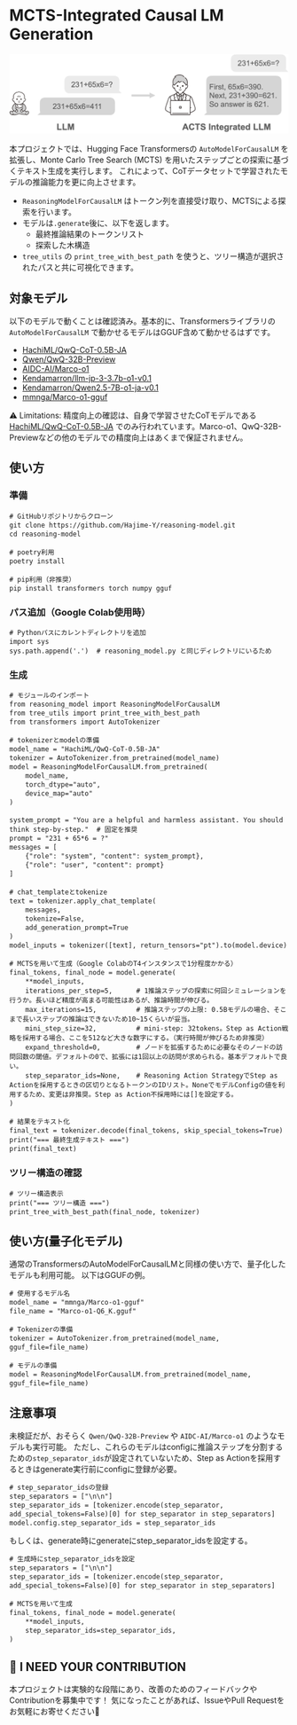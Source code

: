 # MCTS-Integrated Causal LM Generation

<p align="center">
  <img src="assets/top_image.png" alt="Top Image">
</p>

本プロジェクトでは、Hugging Face Transformersの `AutoModelForCausalLM` を拡張し、Monte Carlo Tree Search (MCTS) を用いたステップごとの探索に基づくテキスト生成を実行します。 これによって、CoTデータセットで学習されたモデルの推論能力を更に向上させます。 
 - `ReasoningModelForCausalLM` はトークン列を直接受け取り、MCTSによる探索を行います。
 - モデルは`.generate`後に、以下を返します。
    - 最終推論結果のトークンリスト
    - 探索した木構造
 - `tree_utils` の `print_tree_with_best_path` を使うと、ツリー構造が選択されたパスと共に可視化できます。

## 対象モデル
以下のモデルで動くことは確認済み。基本的に、Transformersライブラリの `AutoModelForCausalLM` で動かせるモデルはGGUF含めて動かせるはずです。
 - [HachiML/QwQ-CoT-0.5B-JA](https://huggingface.co/HachiML/QwQ-CoT-0.5B-JA)
 - [Qwen/QwQ-32B-Preview](https://huggingface.co/Qwen/QwQ-32B-Preview)
 - [AIDC-AI/Marco-o1](https://huggingface.co/AIDC-AI/Marco-o1)
 - [Kendamarron/llm-jp-3-3.7b-o1-v0.1](https://huggingface.co/Kendamarron/llm-jp-3-3.7b-o1-v0.1)
 - [Kendamarron/Qwen2.5-7B-o1-ja-v0.1](https://huggingface.co/Kendamarron/Qwen2.5-7B-o1-ja-v0.1)
 - [mmnga/Marco-o1-gguf](https://huggingface.co/mmnga/Marco-o1-gguf)

⚠️ Limitations: 精度向上の確認は、自身で学習させたCoTモデルである [HachiML/QwQ-CoT-0.5B-JA](https://huggingface.co/HachiML/QwQ-CoT-0.5B-JA) でのみ行われています。Marco-o1、QwQ-32B-Previewなどの他のモデルでの精度向上はあくまで保証されません。

## 使い方
### 準備
```
# GitHubリポジトリからクローン
git clone https://github.com/Hajime-Y/reasoning-model.git
cd reasoning-model

# poetry利用
poetry install

# pip利用（非推奨）
pip install transformers torch numpy gguf
```

### パス追加（Google Colab使用時）
```
# Pythonパスにカレントディレクトリを追加
import sys
sys.path.append('.')  # reasoning_model.py と同じディレクトリにいるため
```

### 生成
```
# モジュールのインポート
from reasoning_model import ReasoningModelForCausalLM
from tree_utils import print_tree_with_best_path
from transformers import AutoTokenizer

# tokenizerとmodelの準備
model_name = "HachiML/QwQ-CoT-0.5B-JA"
tokenizer = AutoTokenizer.from_pretrained(model_name)
model = ReasoningModelForCausalLM.from_pretrained(
    model_name,
    torch_dtype="auto",
    device_map="auto"
)

system_prompt = "You are a helpful and harmless assistant. You should think step-by-step."  # 固定を推奨
prompt = "231 + 65*6 = ?"
messages = [
    {"role": "system", "content": system_prompt},
    {"role": "user", "content": prompt}
]

# chat_templateとtokenize
text = tokenizer.apply_chat_template(
    messages,
    tokenize=False,
    add_generation_prompt=True
)
model_inputs = tokenizer([text], return_tensors="pt").to(model.device)

# MCTSを用いて生成（Google ColabのT4インスタンスで1分程度かかる）
final_tokens, final_node = model.generate(
    **model_inputs,
    iterations_per_step=5,      # 1推論ステップの探索に何回シミュレーションを行うか。長いほど精度が高まる可能性はあるが、推論時間が伸びる。
    max_iterations=15,          # 推論ステップの上限: 0.5Bモデルの場合、そこまで長いステップの推論はできないため10~15くらいが妥当。
    mini_step_size=32,          # mini-step: 32tokens。Step as Action戦略を採用する場合、ここを512など大きな数字にする。（実行時間が伸びるため非推奨）
    expand_threshold=0,         # ノードを拡張するために必要なそのノードの訪問回数の閾値。デフォルトの0で、拡張には1回以上の訪問が求められる。基本デフォルトで良い。
    step_separator_ids=None,    # Reasoning Action StrategyでStep as Actionを採用するときの区切りとなるトークンのIDリスト。NoneでモデルConfigの値を利用するため、変更は非推奨。Step as Action不採用時には[]を設定する。
)

# 結果をテキスト化
final_text = tokenizer.decode(final_tokens, skip_special_tokens=True)
print("=== 最終生成テキスト ===")
print(final_text)
```

### ツリー構造の確認
```
# ツリー構造表示
print("=== ツリー構造 ===")
print_tree_with_best_path(final_node, tokenizer)
```

## 使い方(量子化モデル)
通常のTransformersのAutoModelForCausalLMと同様の使い方で、量子化したモデルも利用可能。
以下はGGUFの例。
```
# 使用するモデル名
model_name = "mmnga/Marco-o1-gguf"
file_name = "Marco-o1-Q6_K.gguf"

# Tokenizerの準備
tokenizer = AutoTokenizer.from_pretrained(model_name, gguf_file=file_name)

# モデルの準備
model = ReasoningModelForCausalLM.from_pretrained(model_name, gguf_file=file_name)
```

## 注意事項
未検証だが、おそらく `Qwen/QwQ-32B-Preview` や `AIDC-AI/Marco-o1` のようなモデルも実行可能。
ただし、これらのモデルはconfigに推論ステップを分割するための`step_separator_ids`が設定されていないため、Step as Actionを採用するときはgenerate実行前にconfigに登録が必要。

```
# step_separator_idsの登録
step_separators = ["\n\n"]
step_separator_ids = [tokenizer.encode(step_separator, add_special_tokens=False)[0] for step_separator in step_separators]
model.config.step_separator_ids = step_separator_ids
```

もしくは、generate時にgenerateにstep_separator_idsを設定する。
```
# 生成時にstep_separator_idsを設定
step_separators = ["\n\n"]
step_separator_ids = [tokenizer.encode(step_separator, add_special_tokens=False)[0] for step_separator in step_separators]

# MCTSを用いて生成
final_tokens, final_node = model.generate(
    **model_inputs,
    step_separator_ids=step_separator_ids,
)
```

## 🙏 I NEED YOUR CONTRIBUTION

本プロジェクトは実験的な段階にあり、改善のためのフィードバックやContributionを募集中です！
気になったことがあれば、IssueやPull Requestをお気軽にお寄せください🙌

